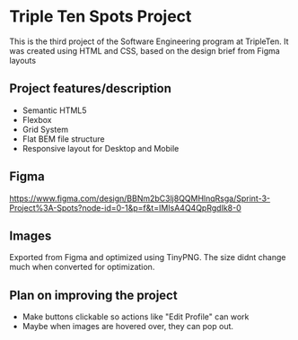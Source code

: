 # Triple Ten Spots Project

This is the third project of the Software Engineering program at TripleTen. It was created using HTML and CSS, based on the design brief from Figma layouts

## Project features/description

- Semantic HTML5
- Flexbox
- Grid System
- Flat BEM file structure
- Responsive layout for Desktop and Mobile

## Figma

https://www.figma.com/design/BBNm2bC3lj8QQMHlnqRsga/Sprint-3-Project%3A-Spots?node-id=0-1&p=f&t=IMIsA4Q4QpRgdIk8-0

## Images

Exported from Figma and optimized using TinyPNG. The size didnt change much when converted for optimization. 

## Plan on improving the project

- Make buttons clickable so actions like "Edit Profile" can work
- Maybe when images are hovered over, they can pop out.
 

